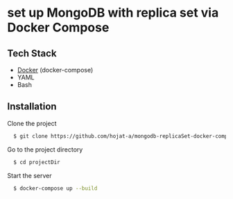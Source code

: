 # set up MongoDB with replica set via Docker Compose

## Tech Stack

- [Docker](https://docs.docker.com/get-docker/) (docker-compose)
- YAML
- Bash
## Installation

Clone the project

```bash
  $ git clone https://github.com/hojat-a/mongodb-replicaSet-docker-compose-with-authentication.git projectDir
```

Go to the project directory

```bash
  $ cd projectDir
```

Start the server


```bash
  $ docker-compose up --build
```
